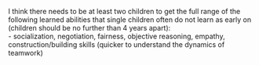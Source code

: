I think there needs to be at least two children to get the full range of the following learned abilities that single children often do not learn as early on (children should be no further than 4 years apart):\
    - socialization, negotiation, fairness, objective reasoning, empathy, construction/building skills (quicker to understand the dynamics of teamwork)
